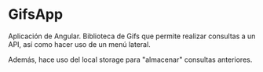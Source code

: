# GifsApp

Aplicación de Angular. Biblioteca de Gifs que permite realizar consultas a un API, así como hacer uso de un menú lateral.

Además, hace uso del local storage para "almacenar" consultas anteriores.